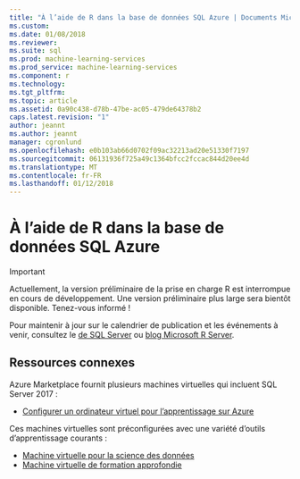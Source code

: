 ```yaml
---
title: "À l’aide de R dans la base de données SQL Azure | Documents Microsoft"
ms.custom: 
ms.date: 01/08/2018
ms.reviewer: 
ms.suite: sql
ms.prod: machine-learning-services
ms.prod_service: machine-learning-services
ms.component: r
ms.technology: 
ms.tgt_pltfrm: 
ms.topic: article
ms.assetid: 0a90c438-d78b-47be-ac05-479de64378b2
caps.latest.revision: "1"
author: jeannt
ms.author: jeannt
manager: cgronlund
ms.openlocfilehash: e0b103ab66d0702f09ac32213ad20e51330f7197
ms.sourcegitcommit: 06131936f725a49c1364bfcc2fccac844d20ee4d
ms.translationtype: MT
ms.contentlocale: fr-FR
ms.lasthandoff: 01/12/2018
---
```

# <a name="using-r-in-azure-sql-database"></a>À l’aide de R dans la base de données SQL Azure

> [!IMPORTANT]
> Actuellement, la version préliminaire de la prise en charge R est interrompue en cours de développement. Une version préliminaire plus large sera bientôt disponible. Tenez-vous informé !

Pour maintenir à jour sur le calendrier de publication et les événements à venir, consultez le [de SQL Server](https://blogs.technet.microsoft.com/dataplatforminsider/) ou [blog Microsoft R Server](https://blogs.msdn.microsoft.com/rserver/).

## <a name="related-resources"></a>Ressources connexes

Azure Marketplace fournit plusieurs machines virtuelles qui incluent SQL Server 2017 :

+ [Configurer un ordinateur virtuel pour l’apprentissage sur Azure](provision-the-r-server-only-sql-server-2016-enterprise-vm-on-azure.md)

Ces machines virtuelles sont préconfigurées avec une variété d’outils d’apprentissage courants :

+ [Machine virtuelle pour la science des données](https://docs.microsoft.com/azure/machine-learning/data-science-virtual-machine/overview)
+ [Machine virtuelle de formation approfondie](https://docs.microsoft.com/azure/machine-learning/data-science-virtual-machine/deep-learning-dsvm-overview)
